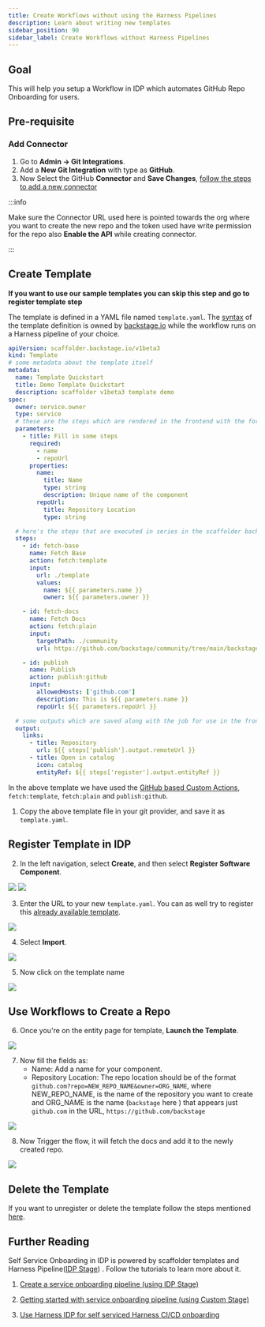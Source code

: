 ```yaml
---
title: Create Workflows without using the Harness Pipelines
description: Learn about writing new templates
sidebar_position: 90
sidebar_label: Create Workflows without Harness Pipelines
---
```


<DocsTag  backgroundColor= "#cbe2f9" text="Tutorial"  textColor="#0b5cad"  />

## Goal

This will help you setup a Workflow in IDP which automates GitHub Repo Onboarding for users.

## Pre-requisite

### Add Connector

1. Go to **Admin -> Git Integrations**.
2. Add a **New Git Integration** with type as **GitHub**.
3. Now Select the GitHub **Connector** and **Save Changes**, [follow the steps to add a new connector](https://developer.harness.io/docs/internal-developer-portal/get-started/setup-git-integration#connector-setup) 

:::info

Make sure the Connector URL used here is pointed towards the org where you want to create the new repo and the token used have write permission for the repo also **Enable the API** while creating connector.

:::

## Create Template

**If you want to use our sample templates you can skip this step and go to register template step**

The template is defined in a YAML file named `template.yaml`. The [syntax](https://developer.harness.io/docs/internal-developer-portal/flows/service-onboarding-pipelines#how-to-write-idp-templates) of the template definition is owned by [backstage.io](https://backstage.io/docs/features/software-templates/writing-templates) while the workflow runs on a Harness pipeline of your choice.


```YAML
apiVersion: scaffolder.backstage.io/v1beta3
kind: Template
# some metadata about the template itself
metadata:
  name: Template Quickstart
  title: Demo Template Quickstart
  description: scaffolder v1beta3 template demo
spec:
  owner: service.owner
  type: service
  # these are the steps which are rendered in the frontend with the form input
  parameters:
    - title: Fill in some steps
      required:
        - name
        - repoUrl
      properties:
        name:
          title: Name
          type: string
          description: Unique name of the component
        repoUrl:
          title: Repository Location
          type: string

  # here's the steps that are executed in series in the scaffolder backend
  steps:
    - id: fetch-base
      name: Fetch Base
      action: fetch:template
      input:
        url: ./template
        values:
          name: ${{ parameters.name }}
          owner: ${{ parameters.owner }}

    - id: fetch-docs
      name: Fetch Docs
      action: fetch:plain
      input:
        targetPath: ./community
        url: https://github.com/backstage/community/tree/main/backstage-community-sessions

    - id: publish
      name: Publish
      action: publish:github
      input:
        allowedHosts: ['github.com']
        description: This is ${{ parameters.name }}
        repoUrl: ${{ parameters.repoUrl }}

  # some outputs which are saved along with the job for use in the frontend
  output:
    links:
      - title: Repository
        url: ${{ steps['publish'].output.remoteUrl }}
      - title: Open in catalog
        icon: catalog
        entityRef: ${{ steps['register'].output.entityRef }}
```

In the above template we have used the [GitHub based Custom Actions](https://www.npmjs.com/package/@backstage/plugin-scaffolder-backend-module-github), `fetch:template`, `fetch:plain` and `publish:github`. 

1. Copy the above template file in your git provider, and save it as `template.yaml`. 

## Register Template in IDP

2. In the left navigation, select **Create**, and then select **Register Software Component**.

![](static/create-page-sidebar.png)
![](static/create-page.png)

3. Enter the URL to your new `template.yaml`. You can as well try to register this [already available template](https://github.com/harness-community/idp-samples/blob/main/template-quickstart.yaml). 

![](static/url-on-register-page.png)

4. Select **Import**.

![](static/finished-state.png)

5. Now click on the template name

![](static/template-name.png)

## Use Workflows to Create a Repo

6. Once you're on the entity page for template, **Launch the Template**.

![](static/Launch-template.png)

7. Now fill the fields as:
    - Name: Add a name for your component.
    - Repository Location: The repo location should be of the format `github.com?repo=NEW_REPO_NAME&owner=ORG_NAME`, where NEW_REPO_NAME, is the name of the repository you want to create and ORG_NAME is the name (`backstage` here ) that appears just `github.com` in the URL, `https://github.com/backstage`  

![](static/fill-template.png)

8. Now Trigger the flow, it will fetch the docs and add it to the newly created repo. 

![](static/run-flows.png)

## Delete the Template

If you want to unregister or delete the template follow the steps mentioned [here](https://developer.harness.io/docs/internal-developer-portal/flows/service-onboarding-pipelines#deleteunregister-template). 

## Further Reading

Self Service Onboarding in IDP is powered by scaffolder templates and Harness Pipeline([IDP Stage](https://developer.harness.io/docs/internal-developer-portal/flows/idp-stage)) . Follow the tutorials to learn more about it. 

1. [Create a service onboarding pipeline (using IDP Stage)](https://developer.harness.io/docs/internal-developer-portal/flows/create-a-new-service-using-idp-stage)

2. [Getting started with service onboarding pipeline (using Custom Stage)](https://developer.harness.io/docs/internal-developer-portal/flows/create-a-service)

3. [Use Harness IDP for self serviced Harness CI/CD onboarding](https://developer.harness.io/docs/internal-developer-portal/flows/self-service-onboarding-pipeline-tutorial)
